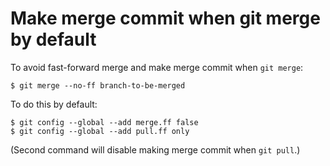 # Make merge commit when git merge by default

To avoid fast-forward merge and make merge commit when `git merge`:


```
$ git merge --no-ff branch-to-be-merged
```

To do this by default:

```
$ git config --global --add merge.ff false
$ git config --global --add pull.ff only
```

(Second command will disable making merge commit when `git pull`.)
